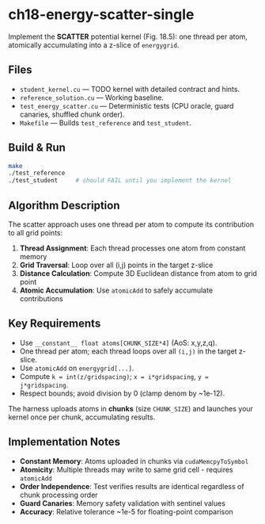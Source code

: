 # ch18-energy-scatter-single

Implement the **SCATTER** potential kernel (Fig. 18.5): one thread per atom, atomically accumulating into a z-slice of `energygrid`.

## Files
- `student_kernel.cu` — TODO kernel with detailed contract and hints.
- `reference_solution.cu` — Working baseline.
- `test_energy_scatter.cu` — Deterministic tests (CPU oracle, guard canaries, shuffled chunk order).
- `Makefile` — Builds `test_reference` and `test_student`.

## Build & Run
```bash
make
./test_reference
./test_student     # should FAIL until you implement the kernel
```

## Algorithm Description

The scatter approach uses one thread per atom to compute its contribution to all grid points:

1. **Thread Assignment**: Each thread processes one atom from constant memory
2. **Grid Traversal**: Loop over all (i,j) points in the target z-slice
3. **Distance Calculation**: Compute 3D Euclidean distance from atom to grid point
4. **Atomic Accumulation**: Use `atomicAdd` to safely accumulate contributions

## Key Requirements

* Use `__constant__ float atoms[CHUNK_SIZE*4]` (AoS: x,y,z,q).
* One thread per atom; each thread loops over all `(i,j)` in the target z-slice.
* Use `atomicAdd` on `energygrid[...]`.
* Compute `k = int(z/gridspacing)`; `x = i*gridspacing`, `y = j*gridspacing`.
* Respect bounds; avoid division by 0 (clamp denom by ~1e-12).

The harness uploads atoms in **chunks** (size `CHUNK_SIZE`) and launches your kernel once per chunk, accumulating results.

## Implementation Notes

* **Constant Memory**: Atoms uploaded in chunks via `cudaMemcpyToSymbol`
* **Atomicity**: Multiple threads may write to same grid cell - requires `atomicAdd`
* **Order Independence**: Test verifies results are identical regardless of chunk processing order
* **Guard Canaries**: Memory safety validation with sentinel values
* **Accuracy**: Relative tolerance ~1e-5 for floating-point comparison